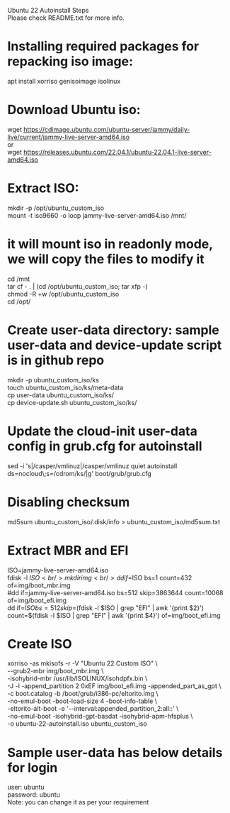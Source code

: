 Ubuntu 22 Autoinstall Steps <br />
Please check README.txt for more info. <br />

# Installing required packages for repacking iso image: <br />
apt install xorriso genisoimage isolinux 	<br />

# Download Ubuntu iso:	<br />
wget https://cdimage.ubuntu.com/ubuntu-server/jammy/daily-live/current/jammy-live-server-amd64.iso	<br />
or 	<br />
wget https://releases.ubuntu.com/22.04.1/ubuntu-22.04.1-live-server-amd64.iso	<br />

# Extract ISO:	<br />
mkdir -p /opt/ubuntu_custom_iso	<br />
mount -t iso9660 -o loop jammy-live-server-amd64.iso  /mnt/	<br />
# it will mount iso in readonly mode, we will copy the files to modify it	<br />
cd /mnt	<br />
tar cf - . | (cd /opt/ubuntu_custom_iso; tar xfp -)	<br />
chmod -R +w /opt/ubuntu_custom_iso	<br />
cd /opt/	<br />

# Create user-data directory: sample user-data and device-update script is in github repo	<br />
mkdir -p ubuntu_custom_iso/ks	<br />
touch ubuntu_custom_iso/ks/meta-data	<br />
cp user-data ubuntu_custom_iso/ks/	<br />
cp device-update.sh ubuntu_custom_iso/ks/	<br />

# Update the cloud-init user-data config in grub.cfg for autoinstall    	<br />
sed -i 's|\/casper\/vmlinuz|\/casper\/vmlinuz quiet autoinstall ds=nocloud\\;s=\/cdrom\/ks\/|g' boot/grub/grub.cfg	<br />

# Disabling checksum	<br />
md5sum ubuntu_custom_iso/.disk/info > ubuntu_custom_iso/md5sum.txt	<br />

# Extract MBR and EFI	<br />
ISO=jammy-live-server-amd64.iso	<br />
fdisk -l $ISO	<br />
mkdir img	<br />
dd if=$ISO bs=1 count=432 of=img/boot_mbr.img	<br />
#dd if=jammy-live-server-amd64.iso bs=512 skip=3863644 count=10068 of=img/boot_efi.img 	<br />
dd if=$ISO bs=512 skip=$(fdisk -l $ISO | grep "EFI" | awk '{print $2}') count=$(fdisk -l $ISO | grep "EFI" | awk '{print $4}') of=img/boot_efi.img	<br />

# Create ISO	<br />
xorriso -as mkisofs -r -V "Ubuntu 22 Custom ISO" \	<br />
    --grub2-mbr img/boot_mbr.img \	<br />
    -isohybrid-mbr /usr/lib/ISOLINUX/isohdpfx.bin \	<br />
    -J -l -append_partition 2 0xEF img/boot_efi.img -appended_part_as_gpt \	<br />
    -c boot.catalog -b /boot/grub/i386-pc/eltorito.img \	<br />
    -no-emul-boot -boot-load-size 4 -boot-info-table \	<br />
    -eltorito-alt-boot -e '--interval:appended_partition_2:all::' \	<br />
    -no-emul-boot -isohybrid-gpt-basdat -isohybrid-apm-hfsplus \	<br />
    -o ubuntu-22-autoinstall.iso ubuntu_custom_iso	<br />

# Sample user-data has below details for login <br /> 
user:  ubuntu  <br />
password: ubuntu <br />
Note: you can change it as per your requirement  <br />
